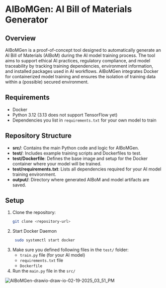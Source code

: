 # AIBoMGen: AI Bill of Materials Generator

## Overview
AIBoMGen is a proof-of-concept tool designed to automatically generate an AI Bill of Materials (AIBoM) during the AI model training process. The tool aims to support ethical AI practices, regulatory compliance, and model traceability by tracking training dependencies, environment information, and installed packages used in AI workflows. AIBoMGen integrates Docker for containerized model training and ensures the isolation of training data within a (possible) secured environment.

## Requirements
- Docker
- Python 3.12 (3.13 does not support TensorFlow yet)
- Dependencies you list in `requirements.txt` for your own model to train

## Repository Structure

- **src/**: Contains the main Python code and logic for AIBoMGen.
- **test/**: Includes example training scripts and Dockerfiles to test.
- **test/Dockerfile**: Defines the base image and setup for the Docker container where your model will be trained.
- **test/requirements.txt**: Lists all dependencies required for your AI model training environment.
- **output/**: Directory where generated AIBoM and model artifacts are saved.

## Setup
1. Clone the repository:
   ```bash
   git clone <repository-url>
2. Start Docker Daemon
   ```bash
    sudo systemctl start docker
3. Make sure you defined following files in the `test/` folder:
     - `train.py` file (for your AI model)
     - `requirements.txt` file
     - `Dockerfile`
4. Run the `main.py` file in the `src/`

![AIBoMGen-drawio-draw-io-02-19-2025_03_51_PM](https://github.ugent.be/wievdndr/AIBoMGen/assets/13326/a4cc837c-efd4-4f50-aff3-9dd58b8e5416)
